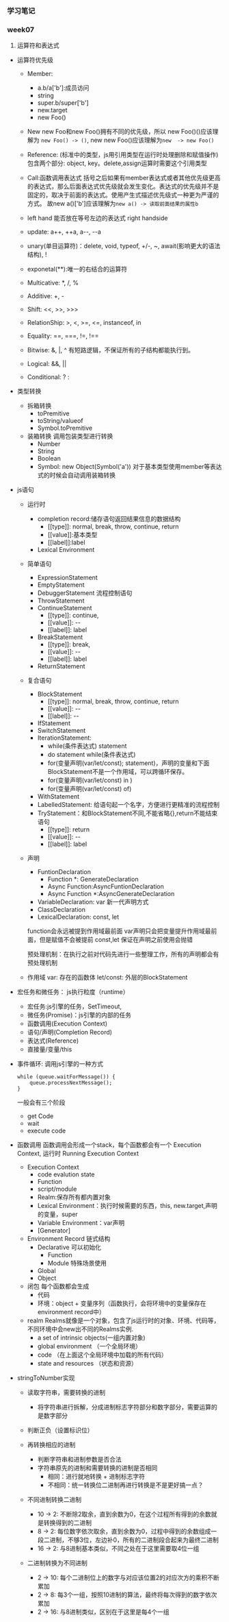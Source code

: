 ### 学习笔记

### week07

1. 运算符和表达式
- 运算符优先级
    - Member:
        - a.b/a['b']:成员访问
        - string
        - super.b/super['b']
        - new.target
        - new Foo()

    - New
        new Foo和new Foo()拥有不同的优先级，所以 new Foo()()应该理解为  `new Foo() -> ()`, new new Foo()应该理解为`new  -> new Foo()`

    - Reference:
    (标准中的类型，js用引用类型在运行时处理删除和赋值操作)
        包含两个部分: object, key。delete,assign运算时需要这个引用类型

    - Call:函数调用表达式
        括号之后如果有member表达式或者其他优先级更高的表达式，那么后面表达式优先级就会发生变化。表达式的优先级并不是固定的，取决于前面的表达式。使用产生式描述优先级式一种更为严谨的方式。
        故new a()['b']应该理解为`new a() -> 读取前面结果的属性b`

    - left hand 能否放在等号左边的表达式
    right handside
    - update: a++, ++a, a--, --a
    - unary(单目运算符)：delete, void, typeof, +/-, ~, await(影响更大的语法结构), !
    - exponetal(**):唯一的右结合的运算符
    - Multicative: *, /, %
    - Additive: +, -
    - Shift: <<, >>, >>>
    - RelationShip: >, <, >=, <=, instanceof, in
    - Equality: ==, ===, !=, !==
    - Bitwise: &, |, ^
     有短路逻辑，不保证所有的子结构都能执行到。
    - Logical: &&, ||
    - Conditional: ? :

- 类型转换
    - 拆箱转换
        - toPremitive
        - toString/valueof
        - Symbol.toPremitive
    - 装箱转换
    调用包装类型进行转换
        - Number
        - String
        - Boolean
        - Symbol: new Object(Symbol('a'))
    对于基本类型使用member等表达式的时候会自动调用装箱转换

- js语句
    - 运行时
        - completion record:储存语句返回结果信息的数据结构
            - [[type]]: normal, break, throw, continue, return
            - [[value]]:基本类型
            - [[label]]:label
        - Lexical Environment

    - 简单语句
        - ExpressionStatement
        - EmptyStatement
        - DebuggerStatement
        流程控制语句
        - ThrowStatement
        - ContinueStatement
            - [[type]]: continue,
            - [[value]]: --
            - [[label]]: label
        - BreakStatement
            - [[type]]: break,
            - [[value]]: --
            - [[label]]: label
        - ReturnStatement
    - 复合语句
        - BlockStatement
            - [[type]]: normal, break, throw, continue, return
            - [[value]]: --
            - [[label]]: --
        - IfStatement
        - SwitchStatement
        - IterationStatement:
            - while(条件表达式) statement
            - do statement while(条件表达式)
            - for(变量声明(var/let/const); statement)，声明的变量和下面BlockStatement不是一个作用域，可以跨循环保存。
            - for(变量声明(var/let/const) in )
            - for(变量声明(var/let/const) of)
        - WithStatement
        - LabelledStatement: 给语句起一个名字，方便进行更精准的流程控制
        - TryStatement：和BlockStatement不同,不能省略{},return不能结束语句
            - [[type]]: return
            - [[value]]: --
            - [[label]]: label

    - 声明
        - FuntionDeclaration
            - Function *: GenerateDeclaration
            - Async Function:AsyncFuntionDeclaration
            - Async Function *:AsyncGenerateDeclaration
        - VariableDeclaration: var
        新一代声明方式
        - ClassDeclaration
        - LexicalDeclaration: const, let

        function会永远被提到作用域最前面
        var声明只会把变量提升作用域最前面，但是赋值不会被提前
        const,let 保证在声明之前使用会抛错


        预处理机制：在执行之前对代码先进行一些整理工作，所有的声明都会有预处理机制


    - 作用域
        var: 存在的函数体
        let/const: 外层的BlockStatement


- 宏任务和微任务：
    js执行粒度（runtime）
    - 宏任务:js引擎的任务，SetTimeout,
    - 微任务(Promise)：js引擎的内部的任务
    - 函数调用(Execution Context)
    - 语句/声明(Completion Record)
    - 表达式(Reference)
    - 直接量/变量/this

- 事件循环: 调用js引擎的一种方式
    ```
    while (queue.waitForMessage()) {
        queue.processNextMessage();
    }
    ```
    一般会有三个阶段
    - get Code
    - wait
    - execute code

- 函数调用
函数调用会形成一个stack，每个函数都会有一个 Execution Context, 运行时 Running Execution Context

    - Execution Context
        - code evalution state
        - Function
        - script/module
        - Realm:保存所有都内置对象
        - Lexical Environment：执行时候需要的东西，this, new.target,声明的变量，super
        - Variable Environment：var声明
        - [Generator]
    - Environment Record
    链式结构
        - Declarative
        可以初始化
            - Function
            - Module
        特殊场景使用
        - Global
        - Object
    - 闭包
    每个函数都会生成
        - 代码
        - 环境：object + 变量序列（函数执行，会将环境中的变量保存在environment record中）  
    - realm
    Realms就像是一个对象，包含了js运行时的对象、环境、代码等，不同环境中会new出不同的Realms实例.
        - a set of intrinsic objects(一组内置对象)
        - global environment （一个全局环境）
        - code （在上面这个全局环境中加载的所有代码）
        - state and resources （状态和资源）

- stringToNumber实现
    - 读取字符串，需要转换的进制
        - 将字符串进行拆解，分成进制标志字符部分和数字部分，需要运算的是数字部分
    - 判断正负（设置标识位）
    - 再转换相应的进制
        - 判断字符串和进制参数是否合法
        - 字符串原先的进制和需要转换的进制是否相同
            - 相同：进行就地转换 + 进制标志字符
            - 不相同：统一转换位二进制再进行转换是不是更好搞一点？

    - 不同进制转换二进制
        - 10 -> 2: 不断除2取余，直到余数为0，在这个过程所有得到的余数就是转换得到的二进制
        - 8 -> 2: 每位数字依次取余，直到余数为0，过程中得到的余数组成一段二进制，不够3位，左边补0，所有的二进制段合起来为最终二进制
        - 16 -> 2: 与8进制基本类似，不同之处在于这里需要取4位一组

    - 二进制转换为不同进制
        - 2 -> 10: 每个二进制位上的数字与对应该位置2的对应次方的乘积不断累加
        - 2 -> 8: 每3个一组，按照10进制的算法，最终将每次得到的数字依次累加
        - 2 -> 16: 与8进制类似，区别在于这里是每4个一组

